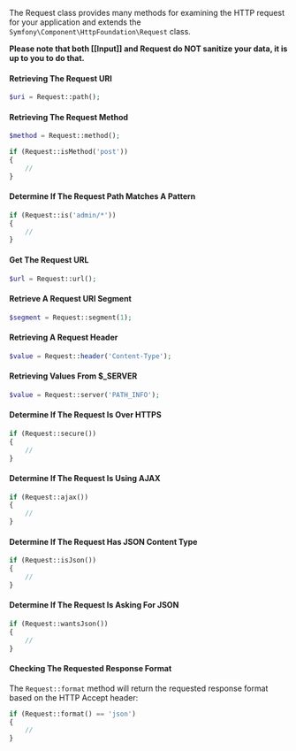 The Request class provides many methods for examining the HTTP request for your application and extends the `Symfony\Component\HttpFoundation\Request` class.

**Please note that both [[Input]] and Request do NOT sanitize your data, it is up to you to do that.**

#### Retrieving The Request URI
```php
$uri = Request::path();
```

#### Retrieving The Request Method
```php
$method = Request::method();

if (Request::isMethod('post'))
{
    //
}
```

#### Determine If The Request Path Matches A Pattern
```php
if (Request::is('admin/*'))
{
    //
}
```

#### Get The Request URL
```php
$url = Request::url();
```

#### Retrieve A Request URI Segment
```php
$segment = Request::segment(1);
```

#### Retrieving A Request Header
```php
$value = Request::header('Content-Type');
```

#### Retrieving Values From $_SERVER
```php
$value = Request::server('PATH_INFO');
```

#### Determine If The Request Is Over HTTPS
```php
if (Request::secure())
{
    //
}
```

#### Determine If The Request Is Using AJAX
```php
if (Request::ajax())
{
    //
}
```

#### Determine If The Request Has JSON Content Type
```php
if (Request::isJson())
{
    //
}
```

#### Determine If The Request Is Asking For JSON
```php
if (Request::wantsJson())
{
    //
}
```

#### Checking The Requested Response Format

The `Request::format` method will return the requested response format based on the HTTP Accept header:
```php
if (Request::format() == 'json')
{
    //
}
```